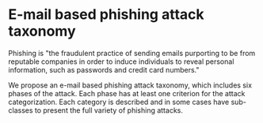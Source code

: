 # E-mail based phishing attack taxonomy

Phishing is "the fraudulent practice of sending emails purporting to be from reputable companies in order to induce individuals to reveal personal information, such as passwords and credit card numbers."

We propose an e-mail based phishing attack taxonomy, which includes six phases of the attack. Each phase has at least one criterion for the attack categorization. Each category is described and in some cases have sub-classes to present the full variety of phishing attacks.
